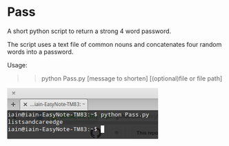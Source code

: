 Pass
====

A short python script to return a strong 4 word password.

The script uses a text file of common nouns and concatenates four random words into a password.

Usage:
>> python Pass.py \[message to shorten\] \[(optional)file or file path\]


![alt tag](/PassScreenshot.png)
